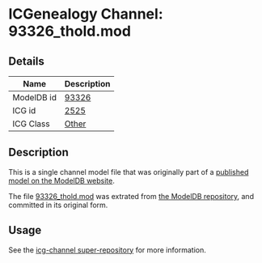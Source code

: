 # ICGenealogy Channel: 93326\_thold.mod

## Details

Name | Description
---- | -----------
ModelDB id | [93326](http://senselab.med.yale.edu/ModelDB/ShowModel.cshtml?model=93326)
ICG id | [2525](http://icg.neurotheory.ox.ac.uk/channels/other/2525)
ICG Class | [Other](http://icg.neurotheory.ox.ac.uk/channels/other)

## Description

This is a single channel model file that was originally part of a [published model on the ModelDB website](http://senselab.med.yale.edu/mModelDB/ShowModel.cshtml?model=93326).

The file [93326\_thold.mod](93326_thold.mod) was extrated from [the ModelDB repository](http://senselab.med.yale.edu/ModelDB/ShowModel.cshtml?model=93326), and committed in its original form.

## Usage

See the [icg-channel super-repository](https://github.com/icgenealogy/icg-channels) for more information.